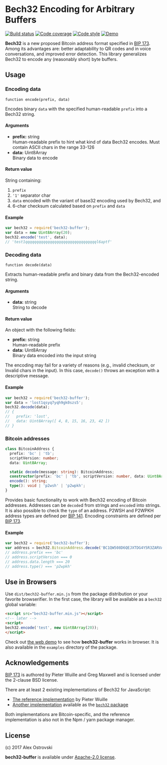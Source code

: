 # Bech32 Encoding for Arbitrary Buffers

[![Build status][travis-image]][travis-url]
[![Code coverage][coveralls-image]][coveralls-url]
[![Code style][code-style-image]][code-style-url]
[![Demo][demo-image]][demo-url]

[travis-image]: https://img.shields.io/travis/slowli/bech32-buffer.svg?style=flat-square
[travis-url]: https://travis-ci.org/slowli/bech32-buffer
[coveralls-image]: https://img.shields.io/coveralls/slowli/bech32-buffer.svg?style=flat-square
[coveralls-url]: https://coveralls.io/github/slowli/bech32-buffer
[code-style-image]: https://img.shields.io/badge/code%20style-Airbnb-brightgreen.svg?style=flat-square
[code-style-url]: https://github.com/airbnb/javascript
[demo-image]: https://img.shields.io/badge/demo-live-blue.svg?style=flat-square
[demo-url]: https://slowli.github.io/bech32-buffer/

**Bech32** is a new proposed Bitcoin address format specified in [BIP 173][bip-173].
Among its advantages are: better adaptability to QR codes and in voice conversations,
and improved error detection. This library generalizes Bech32 to encode any
(reasonably short) byte buffers.

## Usage

### Encoding data

```none
function encode(prefix, data)
```

Encodes binary `data` with the specified human-readable `prefix` into a Bech32 string.

#### Arguments

- **prefix:** string  
  Human-readable prefix to hint what kind of data Bech32 encodes. Must contain
  ASCII chars in the range 33-126
- **data:** Uint8Array  
  Binary data to encode

#### Return value

String containing:

1. `prefix`
2. `'1'` separator char
3. `data` encoded with the variant of base32 encoding used by Bech32, and
4. 6-char checksum calculated based on `prefix` and `data`

#### Example

```javascript
var bech32 = require('bech32-buffer');
var data = new Uint8Array(20);
bech32.encode('test', data);
// 'test1qqqqqqqqqqqqqqqqqqqqqqqqqqqqqqqql6aptf'
```

### Decoding data

```none
function decode(data)
```

Extracts human-readable prefix and binary data from the Bech32-encoded string.

#### Arguments

- **data:** string  
  String to decode

#### Return value

An object with the following fields:

- **prefix:** string  
  Human-readable prefix
- **data:** Uint8Array  
  Binary data encoded into the input string

The encoding may fail for a variety of reasons (e.g., invalid checksum, or Invalid
chars in the input). In this case, `decode()` throws an exception
with a descriptive message.

#### Example

```javascript
var bech32 = require('bech32-buffer');
var data = 'lost1qsyq7yqh9gk0szs5';
bech32.decode(data);
// {
//   prefix: 'lost',
//   data: Uint8Array([ 4, 8, 15, 16, 23, 42 ])
// }
```

### Bitcoin addresses

```typescript
class BitcoinAddress {
  prefix: 'bc' | 'tb';
  scriptVersion: number;
  data: Uint8Array;

  static decode(message: string): BitcoinAddress;
  constructor(prefix: 'bc' | 'tb', scriptVersion: number, data: Uint8Array);
  encode(): string;
  type(): void | 'p2wsh' | 'p2wpkh';
}
```

Provides basic functionality to work with Bech32 encoding of Bitcoin addresses.
Addresses can be `decode`d from strings and `encode`d into strings.
It is also possible to check the `type` of an address. P2WSH and P2WPKH address
types are defined per [BIP 141]. Encoding constraints are defined per [BIP 173].

#### Example

```javascript
var bech32 = require('bech32-buffer');
var address = bech32.BitcoinAddress.decode('BC1QW508D6QEJXTDG4Y5R3ZARVARY0C5XW7KV8F3T4');
// address.prefix === 'bc'
// address.scriptVersion === 0
// address.data.length === 20
// address.type() === 'p2wpkh'
```

## Use in Browsers

Use `dist/bech32-buffer.min.js` from the package distribution
or your favorite browserifier. In the first case,
the library will be available as a `bech32` global variable:

```html
<script src="bech32-buffer.min.js"></script>
<!-- later -->
<script>
bech32.encode('test', new Uint8Array(20));
</script>
```

Check out [the web demo](https://slowli.github.io/bech32-buffer/) to see how
**bech32-buffer** works in browser. It is also available in the `examples`
directory of the package.

## Acknowledgements

[BIP 173][bip-173] is authored by Pieter Wuille and Greg Maxwell and is licensed
under the 2-clause BSD license.

There are at least 2 existing implementations of Bech32 for JavaScript:

- [The reference implementation][ref] by Pieter Wuille
- [Another implementation][bech32] available as the [`bech32` package][bech32-pkg]

Both implementations are Bitcoin-specific, and the reference implementation
is also not in the Npm / yarn package manager.

## License

(c) 2017 Alex Ostrovski

**bech32-buffer** is available under [Apache-2.0 license](LICENSE).

[bip-173]: https://github.com/bitcoin/bips/blob/master/bip-0173.mediawiki
[ref]: https://github.com/sipa/bech32/tree/master/ref/javascript
[bech32]: https://github.com/bitcoinjs/bech32
[bech32-pkg]: https://www.npmjs.com/package/bech32
[BIP 141]: https://github.com/bitcoin/bips/blob/master/bip-0141.mediawiki
[BIP 173]: https://github.com/bitcoin/bips/blob/master/bip-0173.mediawiki
